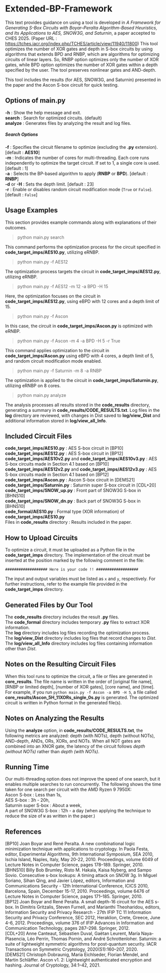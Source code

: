 # Extended-BP-Framework
This text provides guidance on using a tool is developed in *A Framework for Generating S-Box Circuits with Boyar–Peralta Algorithm-Based Heuristics, and Its Applications to AES, SNOW3G, and Saturnin*, a paper accepted to CHES 2025. 
(Paper URL : https://tches.iacr.org/index.php/TCHES/article/view/11940/11800)
This tool optimizes the number of XOR gates and depth in S-box circuits by using algorithms that extends BPD and RNBP, which are algorithms for optimizing circuits of linear layers.
So, RNBP option optimizes only the number of XOR gates, while BPD option optimizes the number of XOR gates within a depth specified by the user.
The tool preserves nonlinear gates and AND-depth.

This tool includes the results (for AES, SNOW3G, and Saturnin) presented in the paper and the Ascon S-box circuit for quick testing.

## Options of main.py
**-h** : Show the help message and exit.  
**search** : Search for optimized circuits. (default)  
**analyze** : Generates files by analyzing the result and log files.  

##### Search Options
**-f** : Specifies the circuit filename to optimize (excluding the **.py** extension). [default : **AES10**]  
**-m** : Indicates the number of cores for multi-threading. Each core runs independently to optimize the target circuit. If set to 1, a single core is used. [default : 1]  
**-a** : Selects the BP-based algorithm to apply (**RNBP** or **BPD**). [default : **RNBP**]  
**-d** or **-H** : Sets the depth limit. [default : 23]  
**-r** : Enable or disables random circuit modification mode (```True``` or ```False```). [default : ```False```]  

## Usage Examples
This section provides example commands along with explanations of their outcomes.

>python main.py search

This command performs the optimization process for the circuit specified in 
**code_target_imps/AES10.py**, utilizing eRNBP.

>python main.py -f AES12

The optimization process targets the circuit in **code_target_imps/AES12.py**, utilizing eRNBP.

>python main.py -f AES12 -m 12 -a BPD -H 15

Here, the optimization focuses on the circuit in **code_target_imps/AES12.py**, using eBPD with 12 cores and a depth limit of 15.

>python main.py -f Ascon

In this case, the circuit in **code_target_imps/Ascon.py** is optimized with eRNBP.

>python main.py -f Ascon -m 4 -a BPD -H 5 -r True

This command applies optimization to the circuit in **code_target_imps/Ascon.py** using eBPD with 4 cores, a depth limit of 5, and random circuit modification mode enabled.

>python main.py -f Saturnin -m 8 -a RNBP

The optimization is applied to the circuit in **code_target_imps/Saturnin.py**, utilizing eRNBP on 8 cores.

>python main.py analyze

The analysis processes all results stored in the **code_results** directory, generating a summary in **code_results/CODE_RESULTS.txt**. Log files in the **log** directory are reviewed, with changes in Dist saved to **log/view_Dist** and additional information stored in **log/view_all_Info**.

## Included Circuit Files
**code_target_imps/AES10.py** : AES S-box circuit in [BP10]  
**code_target_imps/AES12.py** : AES S-box circuit in [BP12]  
**code_target_imps/AES10v2.py** and **code_target_imps/AES10v3.py** : AES S-box circuits made in Section 4.1 based on [BP10]  
**code_target_imps/AES12v2.py** and **code_target_imps/AES12v3.py** : AES S-box circuits made in Section 4.1 based on [BP12]  
**code_target_imps/Ascon.py** : Ascon S-box circuit in [DEMS21]  
**code_target_imps/Saturnin.py** : Saturnin super S-box circuit in [CDL+20]  
**code_target_imps/SNOW_up.py** : Front part of SNOW3G S-box in [BHNS10]  
**code_target_imps/SNOW_dn.py** : Back part of SNOW3G S-box in [BHNS10]  
**code_formal/AES10.py** : Formal type (XOR information) of **code_target_imps/AES10.py**  
Files in **code_results** directory : Results included in the paper.  

## How to Upload Circuits
To optimize a circuit, it must be uploaded as a Python file in the **code_target_imps** directory.
The implementation of the circuit must be inserted at the position marked by the following comment in the file:

```################### Here is your code !! ###################```

The input and output variables must be listed as ```x``` and ```y```, respectively.
For further instructions, refer to the example file provided in the **code_target_imps** directory.

## Generated Files by Our Tool
The **code_results** directory includes the result **.py** files.  
The **code_formal** directory includes temporary **.py** files to extract XOR information.  
The **log** directory includes log files recording the optimization process.  
The **log/view_Dist** directory includes log files that record changes to *Dist*.  
The **log/view_all_Info** directory includes log files containing information other than *Dist*.  

## Notes on the Resulting Circuit Files
When this tool runs to optimize the circuit, a file or files are generated in **core_results**.
The file name is written in the order of [original file name], [RNBP or limited depth], [number of XOR gates], [core name], and [time].
For example, if you run ```python main.py -f Ascon -a BPD -H 5```, a file called **core_results/Ascon_5H_11XORs_single_0s.py** is generated.
The optimized circuit is written in Python format in the generated file(s).

## Notes on Analyzing the Results
Using the **analyze** option, in **code_results/CODE_RESULTS.txt**, the following metrics are analyzed: depth (with NOTs), depth (without NOTs), AND-depth, ANDs, ORs, XORs, and NOTs.
When all NOT gates are combined into an XNOR gate, the latency of the circuit follows *depth (without NOTs)* rather than *depth (with NOTs)*.

## Running Time
Our multi-threading option does not improve the speed of one search, but it enables multiple searches to run concurrently. The following shows the time taken for one search per circuit with the AMD Ryzen 9 7950X:  
Ascon S-box : Less than 1s,  
AES S-box : 3h - 20h,  
Saturnin super S-box : About a week,  
A part of SNOW3G S-box : 12h - a day (when applying the technique to reduce the size of ```W``` as written in the paper.)  

## References
[BP10] Joan Boyar and René Peralta. A new combinational logic minimization technique with applications to cryptology. In Paola Festa, editor, Experimental Algorithms, 9th International Symposium, SEA 2010, Ischia Island, Naples, Italy, May 20-22, 2010. Proceedings, volume 6049 of Lecture Notes in Computer Science, pages 178–189. Springer, 2010.  
[BHNS10] Billy Bob Brumley, Risto M. Hakala, Kaisa Nyberg, and Sampo Sovio. Consecutive s-box lookups: A timing attack on SNOW 3g. In Miguel Soriano, Sihan Qing, and Javier López, editors, Information and Communications Security - 12th International Conference, ICICS 2010, Barcelona, Spain, December 15-17, 2010. Proceedings, volume 6476 of Lecture Notes in Computer Science, pages 171–185. Springer, 2010.  
[BP12] Joan Boyar and René Peralta. A small depth-16 circuit for the AES s-box. In Dimitris Gritzalis, Steven Furnell, and Marianthi Theoharidou, editors, Information Security and Privacy Research - 27th IFIP TC 11 Information Security and Privacy Conference, SEC 2012, Heraklion, Crete, Greece, June 4-6, 2012. Proceedings, volume 376 of IFIP Advances in Information and Communication Technology, pages 287–298. Springer, 2012.  
[CDL+20] Anne Canteaut, Sébastien Duval, Gaëtan Leurent, María Naya-Plasencia, Léo Perrin, Thomas Pornin, and André Schrottenloher. Saturnin: a suite of lightweight symmetric algorithms for post-quantum security. IACR Transactions on Symmetric Cryptology, 2020(S1):160–207, 2020.  
[DEMS21] Christoph Dobraunig, Maria Eichlseder, Florian Mendel, and Martin Schläffer. Ascon v1. 2: Lightweight authenticated encryption and hashing. Journal of Cryptology, 34:1–42, 2021.  
